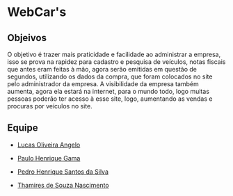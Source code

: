 # WebCar's
   
## Objeivos

 O objetivo é trazer mais praticidade e facilidade ao administrar a empresa, isso se prova na rapidez para cadastro e pesquisa de veículos, notas fiscais que antes eram feitas à mão, agora serão emitidas em questão de segundos, utilizando os dados da compra, que foram colocados no site pelo administrador da empresa. 
 A visibilidade da empresa também aumenta, agora ela estará na internet, para o mundo todo, logo muitas pessoas poderão ter acesso à esse site, logo, aumentando as vendas e procuras por veículos no site. 



   ## Equipe

 - [Lucas Oliveira Angelo](https://github.com/lukl213)
 - [Paulo Henrique Gama](https://github.com/heisenpaul)
 
 - [Pedro Henrique Santos da Silva](https://github.com/henry-pedro)
 - [Thamires de Souza Nascimento](https://github.com/ThaDias113)



